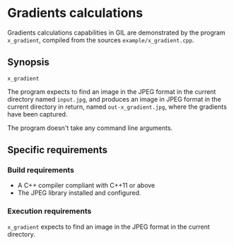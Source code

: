 # Gradients calculations

Gradients calculations capabilities in GIL are demonstrated by the program `x_gradient`, compiled from the sources `example/x_gradient.cpp`.

## Synopsis
`x_gradient`

The program expects to find an image in the JPEG format in the current directory named `input.jpg`, and produces an image in JPEG format in the current directory in return, named `out-x_gradient.jpg`, where the gradients have been captured.

The program doesn't take any command line arguments.

## Specific requirements

### Build requirements
- A C++ compiler compliant with C++11 or above
- The JPEG library installed and configured.

### Execution requirements
`x_gradient` expects to find an image in the JPEG format in the current directory.
